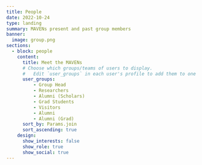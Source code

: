 ```yaml
---
title: People
date: 2022-10-24
type: landing
summary: MAVENs present and past group members
banner:
  image: group.png
sections:
  - block: people
    content:
      title: Meet the MAVENs
      # Choose which groups/teams of users to display.
      #   Edit `user_groups` in each user's profile to add them to one or more of these groups.
      user_groups:
          - Group Head
          - Researchers
          - Alumni (Scholars)
          - Grad Students
          - Visitors
          - Alumni
          - Alumni (Grad)
      sort_by: Params.join
      sort_ascending: true
    design:
      show_interests: false
      show_role: true
      show_social: true
---
```

